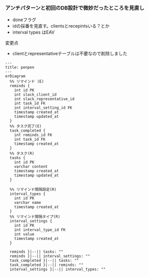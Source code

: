 ### アンチパターンと初回のDB設計で微妙だったところを見直し

- doneフラグ
- idの採番を見直す。clientsとrecepintsいる？とか
- interval types はEAV

変更点
- clientとrepresentativeテーブルは不要なので削除しました


```mermaid
---
title: penpen
---
erDiagram
  %% リマインド (E)
  reminds {
    int id PK
    int slack_client_id
    int slack_representative_id
    int task_id FK
    int interval_setting_id FK
    timestamp created_at
    timestamp updated_at
  }
  %% タスク完了(E)
  task_completed {
    int reminds_id FK
    int task_id FK
    timestamp created_at
  }
  %% タスク(R)
  tasks {
    int id PK
    varchar content
    timestamp created_at
    timestamp updated_at
  }
  
  %% リマインド間隔設定(R)
  interval_types {
    int id PK
    varchar name 
    timestamp created_at
  }
  %% リマインド間隔タイプ(R)
  interval_settings { 
    int id PK
    int interval_type_id FK
    int value 
    timestamp created_at 
  }
  
  reminds }|--|| tasks: ""
  reminds }|--|| interval_settings: ""
  task_completed }|--|| tasks: ""
  task_completed }|--|| reminds: ""
  interval_settings }|--|| interval_types: ""
```
